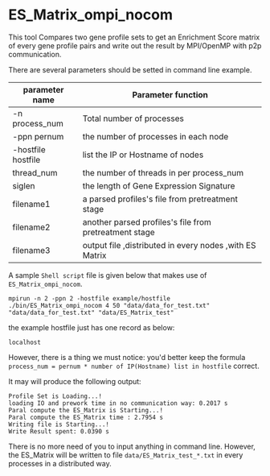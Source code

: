 <a name="ES_Matrix_ompi_nocom.doc"></a>
# ES_Matrix_ompi_nocom #

This tool Compares two gene profile sets to get an Enrichment Score matrix 
of every gene profile pairs and write out the result by MPI/OpenMP with p2p
communication.

There are several parameters should be setted in command line example.

| parameter name | Parameter function |
| -------------- | -------------------|
| -n process_num | Total number of processes |
| -ppn pernum |the number of processes in each node |
| -hostfile hostfile | list the IP or Hostname of nodes |
| thread_num | the number of threads in per process_num |
| siglen | the length of Gene Expression Signature |
| filename1 | a parsed profiles's file from pretreatment stage |
| filename2 | another parsed profiles's file from pretreatment stage |
| filename3 | output file ,distributed in every nodes ,with ES Matrix |

A sample `Shell script` file is given below that makes use of `ES_Matrix_ompi_nocom`.

```shell
mpirun -n 2 -ppn 2 -hostfile example/hostfile ./bin/ES_Matrix_ompi_nocom 4 50 "data/data_for_test.txt" "data/data_for_test.txt" "data/ES_Matrix_test"
```

the example hostfile just has one record as below:
```shell
localhost
```

However, there is a thing we must notice:
you'd better keep the formula `process_num = pernum * number of IP(Hostname) list in hostfile` 
correct.

It may will produce the following output:
```shell
Profile Set is Loading...!
loading IO and prework time in no communication way: 0.2017 s
Paral compute the ES_Matrix is Starting...!
Paral compute the ES_Matrix time : 2.7954 s
Writing file is Starting...!
Write Result spent: 0.0390 s
```

There is no more need of you to input anything in command line. However,
the ES_Matrix will be written to file `data/ES_Matrix_test_*.txt` in every
processes in a distributed way.
